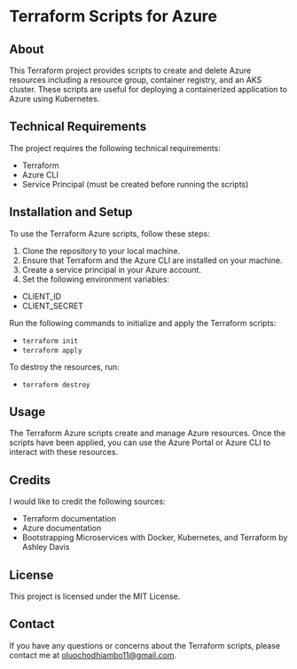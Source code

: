 # Terraform Scripts for Azure

## About

This Terraform project provides scripts to create and delete Azure resources including a resource group, container registry, and an AKS cluster. These scripts are useful for deploying a containerized application to Azure using Kubernetes.

## Technical Requirements

The project requires the following technical requirements:

- Terraform
- Azure CLI
- Service Principal (must be created before running the scripts)

## Installation and Setup

To use the Terraform Azure scripts, follow these steps:

1. Clone the repository to your local machine.
2. Ensure that Terraform and the Azure CLI are installed on your machine.
3. Create a service principal in your Azure account.
4. Set the following environment variables:

- CLIENT_ID
- CLIENT_SECRET

Run the following commands to initialize and apply the Terraform scripts:
- `terraform init`
- `terraform apply`

To destroy the resources, run:
- `terraform destroy`

## Usage

The Terraform Azure scripts create and manage Azure resources. Once the scripts have been applied, you can use the Azure Portal or Azure CLI to interact with these resources.

## Credits

I would like to credit the following sources:

- Terraform documentation
- Azure documentation
- Bootstrapping Microservices with Docker, Kubernetes, and Terraform by Ashley Davis

## License

This project is licensed under the MIT License.

## Contact

If you have any questions or concerns about the Terraform scripts, please contact me at oluochodhiambo11@gmail.com.

